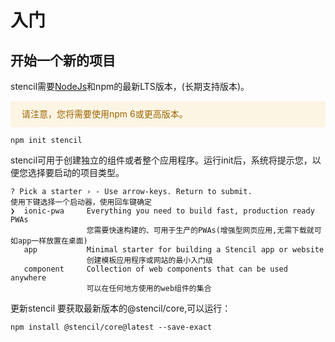 # 入门

## 开始一个新的项目

stencil需要[NodeJs](https://nodejs.org/en/)和npm的最新LTS版本，(长期支持版本)。

<div style="background: #fdf5e4;
    margin: 0;color:#9a6400;
    padding: 10px 18px 10px;
    border-radius: 4px;display: flex;
    align-items: center;margin-bottom:10px;line-height: 1.6;
    font-size: 14px;">
    请注意，您将需要使用npm 6或更高版本。
</div>

```
npm init stencil
```

stencil可用于创建独立的组件或者整个应用程序。运行init后，系统将提示您，以便您选择要启动的项目类型。

```
? Pick a starter › - Use arrow-keys. Return to submit.
使用下键选择一个启动器，使用回车键确定
❯  ionic-pwa     Everything you need to build fast, production ready PWAs
                 您需要快速构建的、可用于生产的PWAs(增强型网页应用,无需下载就可如app一样放置在桌面)
   app           Minimal starter for building a Stencil app or website
                 创建模板应用程序或网站的最小入门级
   component     Collection of web components that can be used anywhere
                 可以在任何地方使用的web组件的集合
```

更新stencil
要获取最新版本的@stencil/core,可以运行：

```
npm install @stencil/core@latest --save-exact
```